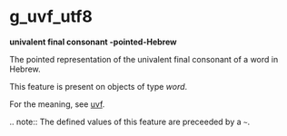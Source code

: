 # g_uvf_utf8

**univalent final consonant -pointed-Hebrew**


The pointed representation of the univalent final consonant of a word in Hebrew.

This feature is present on objects of type *word*.

For the meaning, see [uvf](uvf).

.. note::
    The defined values of this feature are preceeded by a `~`.



